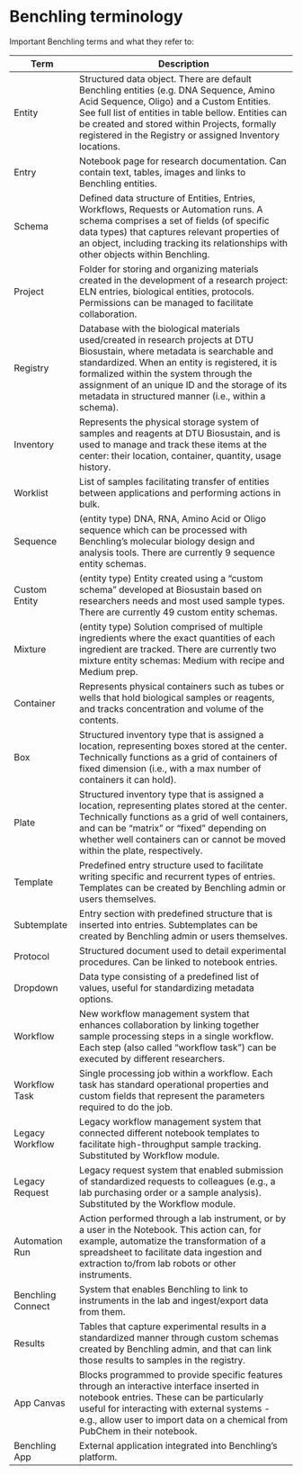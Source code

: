 # Benchling terminology

Important Benchling terms and what they refer to:

| Term | Description |
| ---- | ----------- |
| Entity | Structured data object. There are default Benchling entities (e.g. DNA Sequence, Amino Acid Sequence, Oligo) and a Custom Entities. See full list of entities in table bellow. Entities can be created and stored within Projects, formally registered in the Registry or assigned Inventory locations. |
| Entry | Notebook page for research documentation. Can contain text, tables, images and links to Benchling entities. |
| Schema | Defined data structure of Entities, Entries, Workflows, Requests or Automation runs. A schema comprises a set of fields (of specific data types) that captures relevant properties of an object, including tracking its relationships with other objects within Benchling. |
| Project | Folder for storing and organizing materials created in the development of a research project: ELN entries, biological entities, protocols. Permissions can be managed to facilitate collaboration. |
| Registry | Database with the biological materials used/created in research projects at DTU Biosustain, where metadata is searchable and standardized. When an entity is registered, it is formalized within the system through the assignment of an unique ID and the storage of its metadata in structured manner (i.e., within a schema). |
| Inventory | Represents the physical storage system of samples and reagents at DTU Biosustain, and is used to manage and track these items at the center: their location, container, quantity, usage history. |
| Worklist | List of samples facilitating transfer of entities between applications and performing actions in bulk. |
| Sequence | (entity type) DNA, RNA, Amino Acid or Oligo sequence which can be processed with Benchling’s molecular biology design and analysis tools. There are currently 9 sequence entity schemas. |
| Custom Entity | (entity type) Entity created using a “custom schema” developed at Biosustain based on researchers needs and most used sample types. There are currently 49 custom entity schemas. |
| Mixture | (entity type) Solution comprised of multiple ingredients where the exact quantities of each ingredient are tracked. There are currently two mixture entity schemas: Medium with recipe and Medium prep.  |
| Container | Represents physical containers such as tubes or wells that hold biological samples or reagents, and tracks concentration and volume of the contents. |
| Box | Structured inventory type that is assigned a location, representing boxes stored at the center. Technically functions as a grid of containers of fixed dimension (i.e., with a max number of containers it can hold).  |
| Plate | Structured inventory type that is assigned a location, representing plates stored at the center. Technically functions as a grid of well containers, and can be “matrix” or “fixed” depending on whether well containers can or cannot be moved within the plate, respectively. |
| Template | Predefined entry structure used to facilitate writing specific and recurrent types of entries. Templates can be created by Benchling admin or users themselves.  |
| Subtemplate | Entry section with predefined structure that is inserted into entries. Subtemplates can be created by Benchling admin or users themselves. |
| Protocol | Structured document used to detail experimental procedures. Can be linked to notebook entries. |
| Dropdown | Data type consisting of a predefined list of values, useful for standardizing metadata options.  |
| Workflow | New workflow management system that enhances collaboration by linking together sample processing steps in a single workflow. Each step (also called “workflow task”) can be executed by different researchers. |
| Workflow Task | Single processing job within a workflow. Each task has standard operational properties and custom fields that represent the parameters required to do the job. |
| Legacy Workflow | Legacy workflow management system that connected different notebook templates to facilitate high-throughput sample tracking. Substituted by Workflow module. |
| Legacy Request | Legacy request system that enabled submission of standardized requests to colleagues (e.g., a lab purchasing order or a sample analysis). Substituted by the Workflow module. |
| Automation Run | Action performed through a lab instrument, or by a user in the Notebook. This action can, for example, automatize the transformation of a spreadsheet to facilitate data ingestion and extraction to/from lab robots or other instruments. |
| Benchling Connect | System that enables Benchling to link to instruments in the lab and ingest/export data from them. |
| Results | Tables that capture experimental results in a standardized manner through custom schemas created by Benchling admin, and that can link those results to samples in the registry. |
| App Canvas | Blocks programmed to provide specific features through an interactive interface inserted in notebook entries. These can be particularly useful for interacting with external systems - e.g., allow user to import data on a chemical from PubChem in their notebook. |
| Benchling App | External application integrated into Benchling’s platform.  |